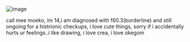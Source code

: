 
![image](https://github.com/user-attachments/assets/6b048458-a856-489a-90c5-1e376a4414eb) 

call mee moeko, im 14,i am diagnosed with f60.3(borderline) and still ongoing for a histrionic checkups, i love cute things, sorry if i accidentally hurts ur feelings..i like drawing, i love crea, i love okegom
